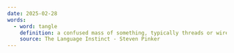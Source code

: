 ```yaml
---
date: 2025-02-28
words:
  - word: tangle
    definition: a confused mass of something, typically threads or wires.
    source: The Language Instinct - Steven Pinker
---
```

